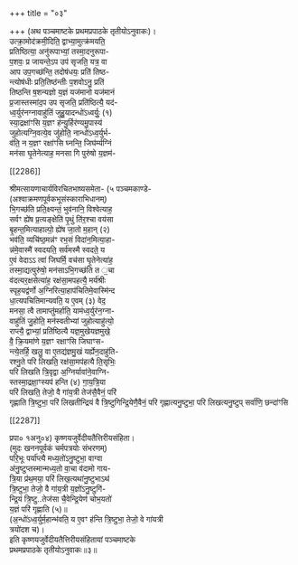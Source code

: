 +++
title = "०३"

+++
(अथ पञ्चमाष्टके प्रथमप्रपाठके तृतीयोऽनुवाकः)।  
उत्क्रा॒मोद॑क्रमी॒दिति॒ द्वाभ्या॒मुत्क्र॑मयति॒  
प्रतिष्ठित्या॒ अनु॑रूपाभ्यां॒ तस्मा॒दनुरूपा-  
प॒शवः॒ प्र जायन्ते॒ऽप उप॑ सृजति॒ यत्र॒ वा  
आप उप॒गच्छ॑न्ति॒ तदोष॑धयः॒ प्रति॑ तिष्ठ-  
न्त्योष॑धीः प्रति॒तिष्ठ॑न्तीः प॒शवोऽनु॒ प्रति॑  
तिष्ठन्ति ष॒शन्यज्ञो य॒ज्ञं यज॑मानो यज॑मानं  
प्र॒जास्तस्मा॑द॒प उप सृजति॒ प्रति॑ष्ठित्यै॒ यद॑-  
ध्व॒र्युर॑नग्नावाहु॑तिं जुहु॒यादन्धो॑ऽध्वर्युः॒ (१)  
स्या॒द्रक्षा॑ꣳसि य॒ज्ञꣳ ह॑न्यु॒र्हिर॑ण्यमु॒पास्य॑  
जुहोत्यग्नि॒वत्ये॒व जु॑होति॒ नान्धो॑ऽध्व॒र्युर्भ-  
व॑ति॒ न य॒ज्ञꣳ रक्षा॑ꣳसि घ्नन्ति॒ जिघ॑र्म्यग्निं  
मन॑सा घृ॒तेनेत्याह॒ मनसा गि पुरु॑षो य॒ज्ञम॑-

[[2286]]

श्रीमत्सायणाचार्यविरचितभाष्यसमेता- (५ पञ्चमकाण्डे-  
(अश्वाक्रमणपूर्वकभूसंस्काराभिधानम्)  
भि॒गच्छ॑ति प्रति॒क्ष्यन्तं॒ भुव॑नानि॒ विश्वेत्याह॒  
सर्वꣳ ह्ये॑ष प्र॒त्यङ्क्षेति॑ पृ॒थुं ति॑र॒श्चा वय॑सा  
बृ॒हन्त॒मित्याहाल्पो॒ ह्ये॑ष जा॒तो म॒हान् (२)  
भव॑ति॒ व्यचि॑ष्ठ॒मन्न॑ꣳ रभ॒सं विदा॑न॒मित्या॒हा-  
न्न॑मे॒वास्मै॑ स्वदयति॒ सर्व॑मस्मै स्वदते॒ य  
ए॒वं वेदाऽऽ त्वा॑ जिघर्मि॒ वच॑सा घृ॒तेनेत्या॑ह॒  
तस्मा॒द्यत्पुरु॑षो॒ मन॑साऽभि॒गच्छ॑ति त ॒चा  
व॑दत्यर॒क्षसेत्या॑ह॒ रक्ष॑सा॒मपहत्यै॒ मर्य॑श्रीः  
स्पृह॒यद्व॑र्णो अ॒ग्निरित्या॒हाप॑चितिमे॒वास्मि॑न्द  
धा॒त्यपचितिमान्यवति॒ य ए॒वम् (३) वेद॒  
मनसा॒ त्वै तामाप्तु॑मर्हाति॒ याम॑ध्व॒र्युर॑न॒ग्ना-  
वाहु॑तिं जु॒होति॒ मन॑स्वतीभ्यां जुहोत्याहु॑त्यो॒  
राप्त्यै॒ द्वाभ्यां॒ प्रति॑ष्ठित्यै यज्ञ॒मुखेयज्ञमुखे॒  
वै॒ क्रि॒यमा॑णे य॒ज्ञꣳ रक्षाꣳसि जिघाꣳस-  
न्त्ये॒तर्हि॒ खलु॒ वा ए॒तद्य॑ज्ञमु॒खं यर्ह्येन॒दाहु॑ति-  
रश्नु॒ते परि लिखति॒ रक्ष॑सा॒मप॑हत्यै ति॒सृभिः॒  
परि लिखति त्रि॒वृद्वा अ॒ग्निर्यावा॑ने॒वाग्नि-  
स्तस्मा॒द्रक्षा॒ꣳस्यप॑ हन्ति (४) गा॒य॒त्रि॒या  
परि॑ लिखति॒ तेजो॒ वै गा॑य॒त्री तेज॑सै॒वैनं॒ परि॑  
गृह्णाति त्रि॒ष्टुभा॒ परि॑ लिखतीन्द्रियं वै त्रि॒ष्टुगिन्द्रि॒येणै॒वैनं॒ परि गृह्णात्यनु॒ष्टुभा॒ परि लिखत्यनु॒ष्टुप् सर्वा॑णि॒ छन्दा॑ꣳसि

[[2287]]

प्रपा० १अनु०४) कृष्णयजुर्वेदीयतैत्तिरीयसंहिता।  
(मुदः खननपूर्वकं चर्मपत्रयोः संभरणम्)  
परि॒भूः पर्या॑प्त्यै मध्य॒तो॑ऽनु॒ष्टुभा॒ वाग्वा  
अ॑नु॒ष्टुप्तस्मान्मध्य॒तो वा॒चा व॑दामो गाय-  
त्रि॒या प्र॑थ॒मया॒ परि॑ लिख॒त्यथा॑नु॒ष्टुभाऽथ॑  
त्रि॒ष्टुभा॒ तेजो॒ वै गा॑य॒त्री य॒ज्ञो॑ऽनु॒ष्टुगि॑-  
न्द्रि॒यं त्रि॒ष्टु..तेज॑सा चै॒वेन्द्रि॒येण॑ चोभ॒यतो॑  
य॒ज्ञं परि॑ गृह्णाति (५)॥  
(अ॒न्धो॑ऽध्व॒र्युर्म॒हान्भ॑वति॒ य ए॒वꣳ ह॑न्ति त्रि॒ष्टुभा॒ तेजो॒ वे गा॑यत्री  
त्रयो॑दश च)।  
इति कृष्णयजुर्वेदीयतैत्तिरीयसंहितायां पञ्चमाष्टके  
प्रथमप्रपाठके तृतीयोऽनुवाकः॥३॥  
